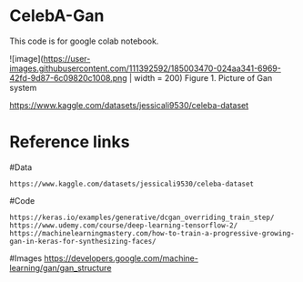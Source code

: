 # CelebA-Gan
This code is for google colab notebook.

![image](https://user-images.githubusercontent.com/111392592/185003470-024aa341-6969-42fd-9d87-6c09820c1008.png | width = 200)
Figure 1. Picture of Gan system


https://www.kaggle.com/datasets/jessicali9530/celeba-dataset

# Reference links
  #Data
  
    https://www.kaggle.com/datasets/jessicali9530/celeba-dataset
    
  #Code
  
    https://keras.io/examples/generative/dcgan_overriding_train_step/
    https://www.udemy.com/course/deep-learning-tensorflow-2/
    https://machinelearningmastery.com/how-to-train-a-progressive-growing-gan-in-keras-for-synthesizing-faces/
    
  #Images
    https://developers.google.com/machine-learning/gan/gan_structure
